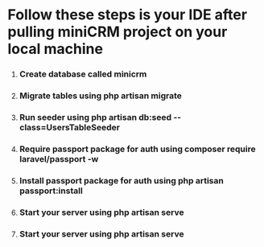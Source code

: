 <h1> Follow these steps is your IDE after pulling miniCRM project on your local machine </h1>
<ol>
    <li><h3> Create database called minicrm </h3></li>
    <li><h3> Migrate tables using php artisan migrate </h3></li>
    <li><h3> Run seeder using php artisan db:seed --class=UsersTableSeeder </h3></li>
    <li><h3> Require passport package for auth using composer require laravel/passport -w </h3></li>
    <li><h3> Install passport package for auth using php artisan passport:install </h3></li>
    <li><h3> Start your server using php artisan serve </h3></li>
    <li><h3> Start your server using php artisan serve </h3></li>
    
    
</ol>


